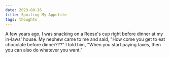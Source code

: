```yaml
---
date: 2023-08-16
title: Spoiling My Appetite
tags: thoughts
---
```


A few years ago, I was snacking on a Reese's cup right before dinner at my in-laws' house. My nephew came to me and said, "How come you get to eat chocolate before dinner???" I told him, "When you start paying taxes, then you can also do whatever you want."